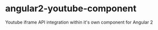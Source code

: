 # angular2-youtube-component
Youtube iframe API integration within it's own component for Angular 2
